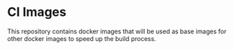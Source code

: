 # CI Images

This repository contains docker images that will be used as base images for
other docker images to speed up the build process.
